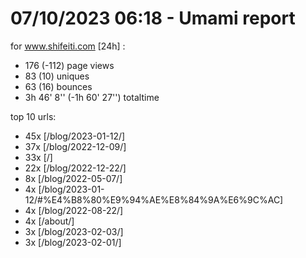 # 07/10/2023 06:18 - Umami report
for www.shifeiti.com [24h] :

 - 176 (-112) page views
 - 83 (10) uniques
 - 63 (16) bounces
 - 3h 46' 8'' (-1h 60' 27'') totaltime


top 10 urls:
 - 45x [/blog/2023-01-12/]
 - 37x [/blog/2022-12-09/]
 - 33x [/]
 - 22x [/blog/2022-12-22/]
 - 8x [/blog/2022-05-07/]
 - 4x [/blog/2023-01-12/#%E4%B8%80%E9%94%AE%E8%84%9A%E6%9C%AC]
 - 4x [/blog/2022-08-22/]
 - 4x [/about/]
 - 3x [/blog/2023-02-03/]
 - 3x [/blog/2023-02-01/]


